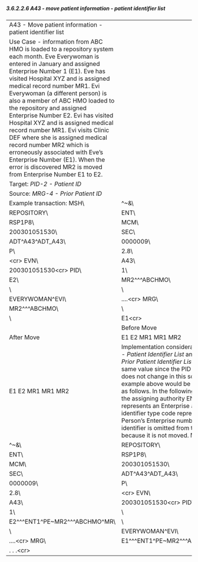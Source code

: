 ##### 3.6.2.2.6 A43 - move patient information - patient identifier list

|     |     |
| --- | --- |
| A43 - Move patient information - patient identifier list |  |
| Use Case - information from ABC HMO is loaded to a repository system each month. Eve Everywoman is entered in January and assigned Enterprise Number 1 (E1). Eve has visited Hospital XYZ and is assigned medical record number MR1. Evi Everywoman (a different person) is also a member of ABC HMO loaded to the repository and assigned Enterprise Number E2. Evi has visited Hospital XYZ and is assigned medical record number MR1. Evi visits Clinic DEF where she is assigned medical record number MR2 which is erroneously associated with Eve’s Enterprise Number (E1). When the error is discovered MR2 is moved from Enterprise Number E1 to E2. |  |
| Target: _PID-2 - Patient ID_ |  |
| Source: _MRG-4 - Prior Patient ID_ |  |
| Example transaction: MSH\ | ^~\&\ |
| REPOSITORY\ | ENT\ |
| RSP1P8\ | MCM\ |
| 200301051530\ | SEC\ |
| ADT^A43^ADT_A43\ | 0000009\ |
| P\ | 2.8\ |
| &lt;cr> EVN\ | A43\ |
| 200301051530&lt;cr> PID\ | 1\ |
| E2\ | MR2^^^ABCHMO\ |
| \ | \ |
| EVERYWOMAN^EVI\ | ....&lt;cr> MRG\ |
| MR2^^^ABCHMO\ | \ |
| \ | E1&lt;cr> |
|  | Before Move |
| After Move | E1 E2 MR1 MR1 MR2 |
| E1 E2 MR1 MR1 MR2 | Implementation considerations: _PID-3 - Patient Identifier List_ and _MRG-1 - Prior Patient Identifier List_ are the same value since the PID-3 value does not change in this scenario. The example above would be expressed as follows. In the following example, the assigning authority ENT1 represents an Enterprise and the PE identifier type code represents the Person’s Enterprise number. The MR1 identifier is omitted from the message because it is not moved. MSH\ |
| ^~\&\ | REPOSITORY\ |
| ENT\ | RSP1P8\ |
| MCM\ | 200301051530\ |
| SEC\ | ADT^A43^ADT_A43\ |
| 0000009\ | P\ |
| 2.8\ | &lt;cr> EVN\ |
| A43\ | 200301051530&lt;cr> PID\ |
| 1\ | \ |
| E2^^^ENT1^PE~MR2^^^ABCHMO^MR\ | \ |
| \ | EVERYWOMAN^EVI\ |
| ....&lt;cr> MRG\ | E1^^^ENT1^PE~MR2^^^ABCHMO^MR\ |
| . . .&lt;cr> |  |
